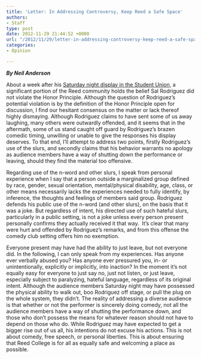 ```yaml
---
title: 'Letter: In Addressing Controversy, Keep Reed a Safe Space'
authors:
- Staff
type: post
date: 2012-11-29 21:44:52 +0000
url: "/2012/11/29/letter-in-addressing-controversy-keep-reed-a-safe-space/"
categories:
- Opinion

---
```

_**By Neil Anderson**_

About a week after his [Saturday night display in the Student Union][1], a significant portion of the Reed community holds the belief Sal Rodriguez did not violate the Honor Principle. Although the question of Rodriguez&#8217;s potential violation is by the definition of the Honor Principle open for discussion, I find our hesitant consensus on the matter or lack thereof highly dismaying. Although Rodriguez claims to have sent some of us away laughing, many others were outwardly offended, and it seems that in the aftermath, some of us stand caught off guard by Rodriguez&#8217;s brazen comedic timing, unwilling or unable to give the responses his display deserves. To that end, I&#8217;ll attempt to address two points, firstly Rodriguez&#8217;s use of the slurs, and secondly claims that his behavior warrants no apology as audience members have a way of shutting down the performance or leaving, should they find the material too offensive.

Regarding use of the n-word and other slurs, I speak from personal experience when I say that a person outside a marginalized group defined by race, gender, sexual orientation, mental/physical disability, age, class, or other means necessarily lacks the experiences needed to fully identify, by inference, the thoughts and feelings of members said group. Rodriguez defends his public use of the n-word (and other slurs), on the basis that it was a joke. But regardless of intent, his directed use of such hateful slurs, particularly in a public setting, is not a joke unless every person present personally confirms they actually received it that way.  It&#8217;s clear that many were hurt and offended by Rodriguez&#8217;s remarks, and from this offense the comedy club setting offers him no exemption.

Everyone present may have had the ability to just leave, but not everyone did. In the following, I can only speak from my experiences. Has anyone ever verbally abused you? Has anyone ever pressured you, in- or unintentionally, explicitly or implicitly, into inaction? In the moment it&#8217;s not equally easy for everyone to just say no, just not listen, or just leave, especially subject to paralyzing, hateful language, regardless of its original intent. Although the audience members Saturday night may have possessed the physical ability to walk out, boo Rodriguez off stage, or pull the plug on the whole system, they didn&#8217;t. The reality of addressing a diverse audience is that whether or not the performer is sincerely doing comedy, not all the audience members have a way of shutting the performance down, and those who don&#8217;t possess the means for whatever reason should not have to depend on those who do. While Rodriguez may have expected to get a bigger rise out of us all, his intentions do not excuse his actions. This is not about comedy, free speech, or personal liberties. This is about ensuring that Reed College is for all as equally safe and welcoming a place as possible.

 [1]: http://www.reedquest.org/2012/11/comedian-under-fire-for-comments-about-diversity-gender-equality-and-sexual-assault/ "Comedian Under Fire for “misogynistic, racist, and homophobic” Comments"